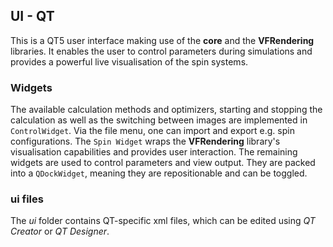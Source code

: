 UI - QT
------------

This is a QT5 user interface making use of the **core** and the **VFRendering**
libraries. It enables the user to control parameters during simulations and provides
a powerful live visualisation of the spin systems.

### Widgets
The available calculation methods and optimizers, starting and stopping the calculation
as well as the switching between images are implemented in `ControlWidget`. Via the file
menu, one can import and export e.g. spin configurations.
The `Spin Widget` wraps the **VFRendering** library's visualisation capabilities
and provides user interaction.
The remaining widgets are used to control parameters and view output. They are packed
into a `QDockWidget`, meaning they are repositionable and can be toggled. 

### ui files
The *ui* folder contains QT-specific xml files, which can be edited using
*QT Creator* or *QT Designer*. 